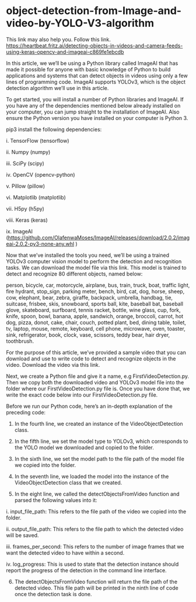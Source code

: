 # object-detection-from-Image-and-video-by-YOLO-V3-algorithm
This link may also help you. Follow this link.
https://heartbeat.fritz.ai/detecting-objects-in-videos-and-camera-feeds-using-keras-opencv-and-imageai-c869fe1ebcdb

In this article, we we’ll be using a Python library called ImageAI that has made it possible for anyone with basic knowledge of Python to build applications and systems that can detect objects in videos using only a few lines of programming code. ImageAI supports YOLOv3, which is the object detection algorithm we’ll use in this article.

To get started, you will install a number of Python libraries and ImageAI. If you have any of the dependencies mentioned below already installed on your computer, you can jump straight to the installation of ImageAI. Also ensure the Python version you have installed on your computer is Python 3.

pip3 install the following dependencies:

i. TensorFlow (tensorflow)

ii. Numpy (numpy)

iii. SciPy (scipy)

iv. OpenCV (opencv-python)

v. Pillow (pillow)

vi. Matplotlib (matplotlib)

vii. H5py (h5py)

viii. Keras (keras)

ix. ImageAI (https://github.com/OlafenwaMoses/ImageAI/releases/download/2.0.2/imageai-2.0.2-py3-none-any.whl )


Now that we’ve installed the tools you need, we’ll be using a trained YOLOv3 computer vision model to perform the detection and recognition tasks. We can download the model file via this link. This model is trained to detect and recognize 80 different objects, named below:

person, bicycle, car, motorcycle, airplane,
bus, train, truck, boat, traffic light, fire hydrant, stop_sign,
parking meter, bench, bird, cat, dog, horse, sheep, cow, elephant, bear, zebra,
giraffe, backpack, umbrella, handbag, tie, suitcase, frisbee, skis, snowboard,
sports ball, kite, baseball bat, baseball glove, skateboard, surfboard, tennis racket,
bottle, wine glass, cup, fork, knife, spoon, bowl, banana, apple, sandwich, orange,
broccoli, carrot, hot dog, pizza, donot, cake, chair, couch, potted plant, bed,
dining table, toilet, tv, laptop, mouse, remote, keyboard, cell phone, microwave,
oven, toaster, sink, refrigerator, book, clock, vase, scissors, teddy bear, hair dryer,
toothbrush.

For the purpose of this article, we’ve provided a sample video that you can download and use to write code to detect and recognize objects in the video. Download the video via this link.

Next, we create a Python file and give it a name, e.g FirstVideoDetection.py. Then we copy both the downloaded video and YOLOv3 model file into the folder where our FirstVideoDetection.py file is. Once you have done that, we write the exact code below into our FirstVideoDetection.py file.



Before we run our Python code, here’s an in-depth explanation of the preceding code:

1) In the fourth line, we created an instance of the VideoObjectDetection class.

2) In the fifth line, we set the model type to YOLOv3, which corresponds to the YOLO model we downloaded and copied to the folder.

3) In the sixth line, we set the model path to the file path of the model file we copied into the folder.

4) In the seventh line, we loaded the model into the instance of the VideoObjectDetection class that we created.

5) In the eight line, we called the detectObjectsFromVideo function and parsed the following values into it:

i. input_file_path: This refers to the file path of the video we copied into the folder.

ii. output_file_path: This refers to the file path to which the detected video will be saved.

iii. frames_per_second: This refers to the number of image frames that we want the detected video to have within a second.

iv. log_progress: This is used to state that the detection instance should report the progress of the detection in the command line interface.

6) The detectObjectsFromVideo function will return the file path of the detected video. This file path will be printed in the ninth line of code once the detection task is done.
